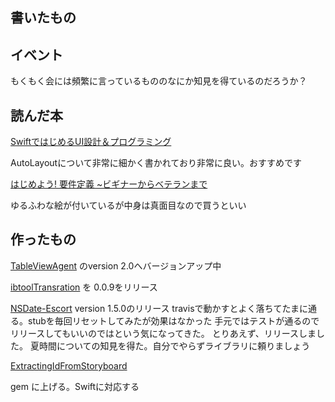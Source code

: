 ## 書いたもの


## イベント

もくもく会には頻繁に言っているもののなにか知見を得ているのだろうか？

## 読んだ本

[SwiftではじめるUI設計＆プログラミング](http://amzn.to/1cbXpxw)

AutoLayoutについて非常に細かく書かれており非常に良い。おすすめです

[はじめよう! 要件定義 ~ビギナーからベテランまで](http://amzn.to/1cbXMrR)

ゆるふわな絵が付いているが中身は真面目なので買うといい


## 作ったもの

[TableViewAgent](https://github.com/akuraru/TableViewAgent) のversion 2.0へバージョンアップ中

[ibtoolTransration](https://github.com/akuraru/ibtoolTranslation) を 0.0.9をリリース

[NSDate-Escort](https://github.com/azu/NSDate-Escort) version 1.5.0のリリース
travisで動かすとよく落ちてたまに通る。stubを毎回リセットしてみたが効果はなかった
手元ではテストが通るのでリリースしてもいいのではという気になってきた。
とりあえず、リリースしました。
夏時間についての知見を得た。自分でやらずライブラリに頼りましょう

[ExtractingIdFromStoryboard](https://github.com/akuraru/ExtractingIdFromStoryboard)

gem に上げる。Swiftに対応する